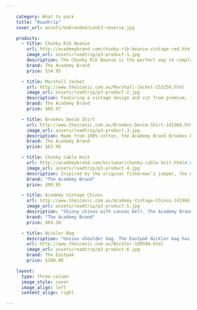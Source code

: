 ```yaml
---

    category: What to pack
    title: "Roadtrip"
    cover_url: assets/Unbranded/Look3-reverse.jpg

    products:
      - title: Chunky Rib Beanie
        url: http://academybrand.com/chunky-rib-beanie-vintage-red.html#.U9sm8fG1ZDt
        image_url: assets/roadtrip/p3-product-1.jpg
        description: The Chunky Rib Beanie is the perfect way to complete your outfit. Made from soft, comfortable materials and featuring rib detailing, this beanie is sure to keep you warm this winter.
        brand: The Academy Brand
        price: $34.95

      - title: Marshall Jacket
        url: http://www.theiconic.com.au/Marshall-Jacket-153256.html
        image_url: assets/roadtrip/p3-product-2.jpg
        description: Featuring a vintage design and cut from premium, 100% cotton, the Academy Brand Marshall Jacket boasts an insulated fit that will keep you warm and looking cool.
        brand: The Academy Brand
        price: $69.97

      - title: Brookes Denim Shirt
        url: http://www.theiconic.com.au/Brookes-Denim-Shirt-141968.html
        image_url: assets/roadtrip/p3-product-3.jpg
        description: Made from 100% cotton, the Academy Brand Brookes Denim Shirt has a versatile design with a button-down collar and single chest pocket.
        brand: The Academy Brand
        price: $62.96

      - title: Chunky Cable Knit
        url: http://academybrand.com/knitwear/chunky-cable-knit.html#.U9sm8_G1ZDt
        image_url: assets/roadtrip/p3-product-4.jpg
        description: Inspired by the original fisherman’s jumper, the Chunky Cable Knit is a must-have winter staple. Crafted from warm and comfortable cotton with a stylish cable detailing and available in three versatile colours, this knit is perfect for any occasion.
        brand: "The Academy Brand"
        price: $99.95

      - title: Academy Vintage Chinos
        url: http://www.theiconic.com.au/Academy-Vintage-Chinos-141984.html
        image_url: assets/roadtrip/p3-product-5.jpg
        description: "​Skinny chinos with canvas belt. The Academy Brand Academy Vintage Chinos have a narrow waistband, belt loops, and a buttoned zip fly front. The pants have a classic five pocket design and come with a canvas belt which has contrast leather-look trims. The Academy Brand Academy Vintage Chinos are made from 100% cotton and have a skinny leg fit."
        brand: "The Academy Brand"
        price: $69.30

      - title: Nickler Bag
        description: "Unisex shoulder bag. The Eastpak Nickler bag has dual leather reinforced carry handles, a detachable, adjustable padded shoulder strap and two pockets with flap and velcro closure on the front. The bag features zip closure to the main compartment, a padded laptop sleeve and durable lining. "
        url: http://www.theiconic.com.au/Nickler-108504.html
        image_url: assets/roadtrip/p3-product-6.jpg
        brand: The Eastpak
        price: $100.00

    layout:
      type: three-column
      image_style: cover
      image_align: left
      content_align: right

---
```


